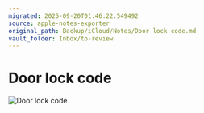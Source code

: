 ```yaml
---
migrated: 2025-09-20T01:46:22.549492
source: apple-notes-exporter
original_path: Backup/iCloud/Notes/Door lock code.md
vault_folder: Inbox/to-review
---
```

# Door lock code

![Door lock code](images/Door%20lock%20code.jpeg)

